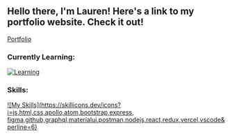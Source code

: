 ## Hello there, I'm Lauren!  Here's a link to my portfolio website. Check it out! 
[Portfolio](https://portfolio-frazierle.vercel.app/)

### Currently Learning:
[![Learning](https://skillicons.dev/icons?i=angular,nextjs,jest)](https://skillicons.dev)

### Skills:
[![My Skills](https://skillicons.dev/icons?i=js,html,css,apollo,atom,bootstrap,express, figma,github,graphql,materialui,postman,nodejs,react,redux,vercel,vscode&perline=6)](https://skillicons.dev)

